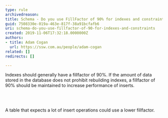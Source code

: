 ```yaml
---
type: rule
archivedreason: 
title: Schema - Do you use FillFactor of 90% for indexes and constraints?
guid: 7508330e-019a-463e-817f-38a91bcfafb6
uri: schema-do-you-use-fillfactor-of-90-for-indexes-and-constraints
created: 2019-11-06T17:32:18.0000000Z
authors:
- title: Adam Cogan
  url: https://ssw.com.au/people/adam-cogan
related: []
redirects: []

---
```



<p class="ssw15-rteElement-P">​​Indexes should generally have a fillfactor of 90%. If the amount of data stored in the database does not prohibit rebuilding indexes, a fillfactor of 90% should be maintained to increase performance of inserts.​<br></p>
<br><excerpt class='endintro'></excerpt><br>
<p class="ssw15-rteElement-P">​A table that expects a lot of insert operations could use a lower fillfactor.​​<br></p>


